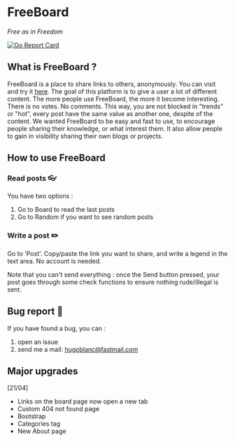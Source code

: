 # FreeBoard
_Free as in Freedom_

[![Go Report Card](https://goreportcard.com/badge/github.com/eze-kiel/freeboard)](https://goreportcard.com/report/github.com/eze-kiel/freeboard)

## What is FreeBoard ?
FreeBoard is a place to share links to others, anonymously.
You can visit and try it [here](http://www.freeboard.tech). The goal of this platform is to give a user a lot of different content. The more people use FreeBoard, the more it become interesting. There is no votes. No comments. This way, you are not blocked in "trends" or "hot", every post have the same value as another one, despite of the content.
We wanted FreeBoard to be easy and fast to use, to encourage people sharing their knowledge, or what interest them. It also allow people to gain in visibility sharing their own blogs or projects.


## How to use FreeBoard
### Read posts :eyeglasses:
You have two options :
1. Go to Board to read the last posts
1. Go to Random if you want to see random posts

### Write a post :pencil2:
Go to 'Post'. Copy/paste the link you want to share, and write a legend in the text area. No account is needed.

Note that you can't send everything : once the Send button pressed, your post goes through some check functions to ensure nothing rude/illegal is sent.

## Bug report :bug:
If you have found a bug, you can :
1. open an issue
1. send me a mail: hugoblanc@fastmail.com

## Major upgrades
[21/04]
* Links on the board page now open a new tab
* Custom 404 not found page
* Bootstrap
* Categories tag
* New About page